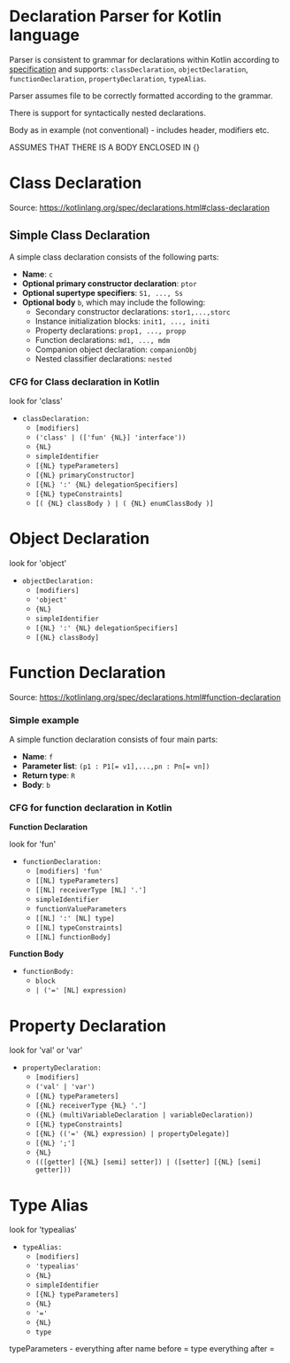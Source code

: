 # Declaration Parser for Kotlin language

Parser is consistent to grammar for declarations within Kotlin according to [specification](https://kotlinlang.org/spec/syntax-and-grammar.html#grammar-rule-declaration) and supports: `classDeclaration`, `objectDeclaration`, `functionDeclaration`, `propertyDeclaration`, `typeAlias`.

Parser assumes file to be correctly formatted according to the grammar.

There is support for syntactically nested declarations.

Body as in example (not conventional) - includes header, modifiers etc. 

ASSUMES THAT THERE IS A BODY ENCLOSED IN {}

# Class Declaration

Source: https://kotlinlang.org/spec/declarations.html#class-declaration

## Simple Class Declaration

A simple class declaration consists of the following parts:

- **Name**: `c`
- **Optional primary constructor declaration**: `ptor`
- **Optional supertype specifiers**: `S1, ..., Ss`
- **Optional body** `b`, which may include the following:
  - Secondary constructor declarations: `stor1,...,storc`
  - Instance initialization blocks: `init1, ..., initi`
  - Property declarations: `prop1, ..., propp`
  - Function declarations: `md1, ..., mdm`
  - Companion object declaration: `companionObj`
  - Nested classifier declarations: `nested`

### CFG for Class declaration in Kotlin

look for 'class'

- `classDeclaration:`
  - `[modifiers]`
  - `('class' | (['fun' {NL}] 'interface'))`
  - `{NL}`
  - `simpleIdentifier`
  - `[{NL} typeParameters]`
  - `[{NL} primaryConstructor]`
  - `[{NL} ':' {NL} delegationSpecifiers]`
  - `[{NL} typeConstraints]`
  - `[( {NL} classBody ) | ( {NL} enumClassBody )]`

# Object Declaration

look for 'object'

- `objectDeclaration:`
  - `[modifiers]`
  - `'object'`
  - `{NL}`
  - `simpleIdentifier`
  - `[{NL} ':' {NL} delegationSpecifiers]`
  - `[{NL} classBody]`

# Function Declaration

Source: https://kotlinlang.org/spec/declarations.html#function-declaration

### Simple example

A simple function declaration consists of four main parts:

- **Name**: `f`
- **Parameter list**: `(p1 : P1[= v1],...,pn : Pn[= vn])`
- **Return type**: `R`
- **Body**: `b`

### CFG for function declaration in Kotlin

**Function Declaration**

look for 'fun'

- `functionDeclaration:`
  - `[modifiers] 'fun'`
  - `[[NL] typeParameters]`
  - `[[NL] receiverType [NL] '.']`
  - `simpleIdentifier`
  - `functionValueParameters`
  - `[[NL] ':' [NL] type]`
  - `[[NL] typeConstraints]`
  - `[[NL] functionBody]`

**Function Body**

- `functionBody:`
  - `block`
  - `| ('=' [NL] expression)`


# Property Declaration

look for 'val' or 'var'

- `propertyDeclaration:`
  - `[modifiers]`
  - `('val' | 'var')`
  - `[{NL} typeParameters]`
  - `[{NL} receiverType {NL} '.']`
  - `({NL} (multiVariableDeclaration | variableDeclaration))`
  - `[{NL} typeConstraints]`
  - `[{NL} (('=' {NL} expression) | propertyDelegate)]`
  - `[{NL} ';']`
  - `{NL}`
  - `(([getter] [{NL} [semi] setter]) | ([setter] [{NL} [semi] getter]))`


# Type Alias

look for 'typealias'

- `typeAlias:`
  - `[modifiers]`
  - `'typealias'`
  - `{NL}`
  - `simpleIdentifier`
  - `[{NL} typeParameters]`
  - `{NL}`
  - `'='`
  - `{NL}`
  - `type`

typeParameters - everything after name before =
type everything after = 
